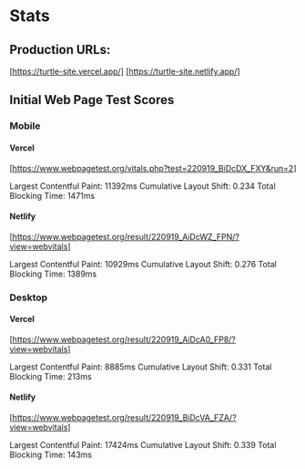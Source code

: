 # Stats

## Production URLs:

[https://turtle-site.vercel.app/]
[https://turtle-site.netlify.app/]

## Initial Web Page Test Scores

### Mobile

#### Vercel

[https://www.webpagetest.org/vitals.php?test=220919_BiDcDX_FXY&run=2]

Largest Contentful Paint: 11392ms
Cumulative Layout Shift: 0.234
Total Blocking Time: 1471ms

#### Netlify

[https://www.webpagetest.org/result/220919_AiDcWZ_FPN/?view=webvitals]

Largest Contentful Paint: 10929ms
Cumulative Layout Shift: 0.276
Total Blocking Time: 1389ms

### Desktop

#### Vercel

[https://www.webpagetest.org/result/220919_AiDcA0_FP8/?view=webvitals]

Largest Contentful Paint: 8885ms
Cumulative Layout Shift: 0.331
Total Blocking Time: 213ms

#### Netlify

[https://www.webpagetest.org/result/220919_BiDcVA_FZA/?view=webvitals]

Largest Contentful Paint: 17424ms
Cumulative Layout Shift: 0.339
Total Blocking Time: 143ms